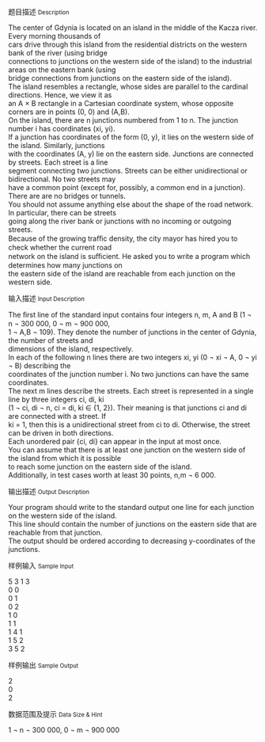 <div class="panel panel-default">
<div class="area-title">
<span>
题目描述
<small>Description</small>
</span></div>
<div class="panel-body">

<p>The center of Gdynia is located on an island in the middle of the Kacza river. Every morning thousands of<br>cars drive through this island from the residential districts on the western bank of the river (using bridge<br>connections to junctions on the western side of the island) to the industrial areas on the eastern bank (using<br>bridge connections from junctions on the eastern side of the island).<br>The island resembles a rectangle, whose sides are parallel to the cardinal directions. Hence, we view it as<br>an A × B rectangle in a Cartesian coordinate system, whose opposite corners are in points (0, 0) and (A,B).<br>On the island, there are n junctions numbered from 1 to n. The junction number i has coordinates (xi, yi).<br>If a junction has coordinates of the form (0, y), it lies on the western side of the island. Similarly, junctions<br>with the coordinates (A, y) lie on the eastern side. Junctions are connected by streets. Each street is a line<br>segment connecting two junctions. Streets can be either unidirectional or bidirectional. No two streets may<br>have a common point (except for, possibly, a common end in a junction). There are are no bridges or tunnels.<br>You should not assume anything else about the shape of the road network. In particular, there can be streets<br>going along the river bank or junctions with no incoming or outgoing streets.<br>Because of the growing traﬃc density, the city mayor has hired you to check whether the current road<br>network on the island is suﬃcient. He asked you to write a program which determines how many junctions on<br>the eastern side of the island are reachable from each junction on the western side.</p>

</div>
</div>

<div class="panel panel-default">
<div class="area-title">
<span>
输入描述
<small>Input Description</small>
</span></div>
<div class="panel-body">
<p>The ﬁrst line of the standard input contains four integers n, m, A and B (1 ¬ n ¬ 300 000, 0 ¬ m ¬ 900 000,<br>1 ¬ A,B ¬ 109). They denote the number of junctions in the center of Gdynia, the number of streets and<br>dimensions of the island, respectively.<br>In each of the following n lines there are two integers xi, yi (0 ¬ xi ¬ A, 0 ¬ yi ¬ B) describing the<br>coordinates of the junction number i. No two junctions can have the same coordinates.<br>The next m lines describe the streets. Each street is represented in a single line by three integers ci, di, ki<br>(1 ¬ ci, di ¬ n, ci = di, ki ∈ {1, 2}). Their meaning is that junctions ci and di are connected with a street. If<br>ki = 1, then this is a unidirectional street from ci to di. Otherwise, the street can be driven in both directions.<br>Each unordered pair {ci, di} can appear in the input at most once.<br>You can assume that there is at least one junction on the western side of the island from which it is possible<br>to reach some junction on the eastern side of the island.<br>Additionally, in test cases worth at least 30 points, n,m ¬ 6 000.</p>

</div>
</div>
<div  class="panel panel-default">
<div class="area-title">
<span>
输出描述
<small>Output Description</small>
</span></div>
<div class="panel-body">

<p>Your program should write to the standard output one line for each junction on the western side of the island.<br />This line should contain the number of junctions on the eastern side that are reachable from that junction.<br />The output should be ordered according to decreasing y-coordinates of the junctions.</p>

</div>
</div>


<div class="panel panel-default">
<div class="area-title">
<span>
样例输入
<small>Sample Input</small>
</span></div>
<div class="panel-body">
<p>5 3 1 3<br>0 0<br>0 1<br>0 2<br>1 0<br>1 1<br>1 4 1<br>1 5 2<br>3 5 2</p>

</div>
</div>

<div class="panel panel-default">
<div class="area-title">
<span>
样例输出
<small>Sample Output</small>
</span></div>
<div class="panel-body">
<p>2<br>0<br>2</p>

</div>
</div>

<div class="panel panel-default">
<div class="area-title">
<span>
数据范围及提示
<small>Data Size & Hint</small>
</span></div>
<div class="panel-body">
<p>1 ¬ n ¬ 300 000, 0 ¬ m ¬ 900 000</p>
</div>
</div>